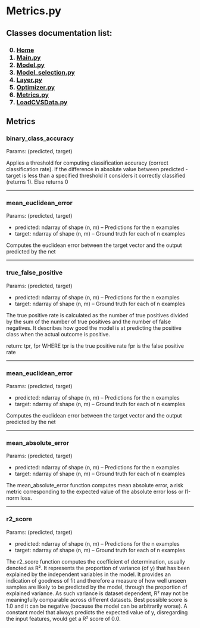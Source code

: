 # Metrics.py

<p>
<h2>
Classes documentation list:
</h2>
<h3>

0. [Home](/README.md)
1. [Main.py](/docs/mainDoc.md) 
2. [Model.py](/docs/ModelDoc.md)
3. [Model_selection.py](/docs/model_selectionDoc.md)
4. [Layer.py](/docs/layerDoc.md)
5. [Optimizer.py](/docs/OptimizersDoc.md)
6. [Metrics.py](/docs/metricsDoc.md)
7. [LoadCVSData.py](/docs/loadCSVDataDoc.md)

</h3>

</p>

## Metrics

<h3>binary_class_accuracy</h3>
<p>
Params: (predicted, target)

Applies a threshold for computing classification accuracy (correct classification rate).
    If the difference in absolute value between predicted - target is less than a specified threshold it considers it
    correctly classified (returns 1). Else returns 0

</p>

<hr>
<h3>mean_euclidean_error</h3>
<p>
Params: (predicted, target)

- predicted: ndarray of shape (n, m) – Predictions for the n examples
- target: ndarray of shape (n, m) – Ground truth for each of n examples

Computes the euclidean error between the target vector and the output predicted by the net
</p>

<hr>
<h3>true_false_positive</h3>
<p>
Params: (predicted, target)

- predicted: ndarray of shape (n, m) – Predictions for the n examples
- target: ndarray of shape (n, m) – Ground truth for each of n examples

The true positive rate is calculated as the number of true positives divided by the sum of the number of
    true positives and the number of false negatives.
    It describes how good the model is at predicting the positive class when the actual outcome is positive.

return: tpr, fpr
        WHERE
        tpr is the true positive rate
        fpr is the false positive rate

</p>

<hr>
<h3>mean_euclidean_error</h3>
<p>
Params: (predicted, target)

- predicted: ndarray of shape (n, m) – Predictions for the n examples
- target: ndarray of shape (n, m) – Ground truth for each of n examples

Computes the euclidean error between the target vector and the output predicted by the net
</p>

<hr>
<h3>mean_absolute_error</h3>
<p>
Params: (predicted, target)

- predicted: ndarray of shape (n, m) – Predictions for the n examples
- target: ndarray of shape (n, m) – Ground truth for each of n examples

The mean_absolute_error function computes mean absolute error, a risk metric corresponding to the expected value
    of the absolute error loss or l1-norm loss.
    </p>

<hr>
<h3>r2_score</h3>
<p>
Params: (predicted, target)

- predicted: ndarray of shape (n, m) – Predictions for the n examples
- target: ndarray of shape (n, m) – Ground truth for each of n examples

The r2_score function computes the coefficient of determination, usually denoted as R².
    It represents the proportion of variance (of y) that has been explained by the independent variables in the model.
    It provides an indication of goodness of fit and therefore a measure of how well unseen samples are likely
    to be predicted by the model, through the proportion of explained variance.
    As such variance is dataset dependent, R² may not be meaningfully comparable across different datasets.
    Best possible score is 1.0 and it can be negative (because the model can be arbitrarily worse).
    A constant model that always predicts the expected value of y, disregarding the input features, would get a R² score
    of 0.0.
</p>